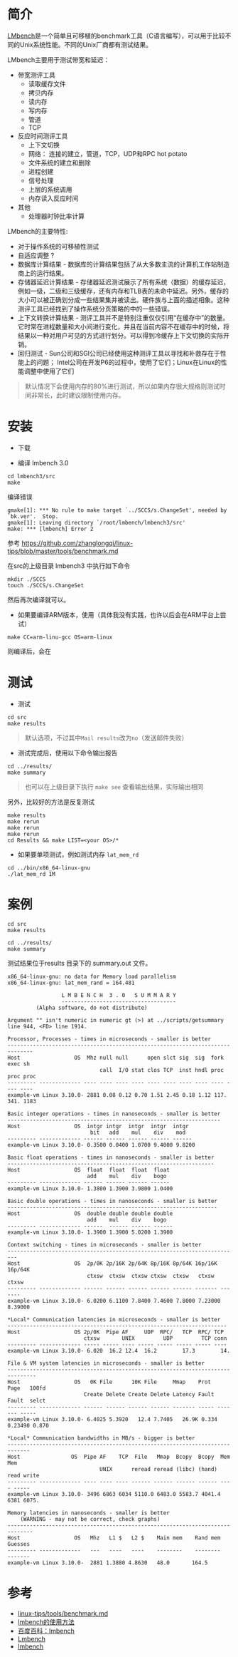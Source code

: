 # 简介

[LMbench](http://www.bitmover.com/lmbench/)是一个简单且可移植的benchmark工具（C语言编写），可以用于比较不同的Unix系统性能。不同的Unix厂商都有测试结果。

LMbench主要用于测试带宽和延迟：

* 带宽测评工具
  * 读取缓存文件
  * 拷贝内存
  * 读内存
  * 写内存
  * 管道
  * TCP
* 反应时间测评工具
  * 上下文切换
  * 网络： 连接的建立，管道，TCP，UDP和RPC hot potato
  * 文件系统的建立和删除
  * 进程创建
  * 信号处理
  * 上层的系统调用
  * 内存读入反应时间
* 其他
  * 处理器时钟比率计算

LMbench的主要特性:

* 对于操作系统的可移植性测试
* 自适应调整 ?
* 数据库计算结果 - 数据库的计算结果包括了从大多数主流的计算机工作站制造商上的运行结果。
* 存储器延迟计算结果 - 存储器延迟测试展示了所有系统（数据）的缓存延迟，例如一级，二级和三级缓存，还有内存和TLB表的未命中延迟。另外，缓存的大小可以被正确划分成一些结果集并被读出。硬件族与上面的描述相象。这种测评工具已经找到了操作系统分页策略的中的一些错误。
* 上下文转换计算结果 - 测评工具并不是特别注重仅仅引用“在缓存中”的数量。它时常在进程数量和大小间进行变化，并且在当前内容不在缓存中的时候，将结果以一种对用户可见的方式进行划分。可以得到冷缓存上下文切换的实际开销。
* 回归测试 - Sun公司和SGI公司已经使用这种测评工具以寻找和补救存在于性能上的问题； Intel公司在开发P6的过程中，使用了它们；Linux在Linux的性能调整中使用了它们

> 默认情况下会使用内存的80%进行测试，所以如果内存很大规格则测试时间非常长，此时建议限制使用内存。

# 安装

* 下载

* 编译 lmbench 3.0

```
cd lmbench3/src
make
```

编译错误

```
gmake[1]: *** No rule to make target `../SCCS/s.ChangeSet', needed by `bk.ver'.  Stop.
gmake[1]: Leaving directory `/root/lmbench/lmbench3/src'
make: *** [lmbench] Error 2
```

参考 https://github.com/zhanglongqi/linux-tips/blob/master/tools/benchmark.md

在src的上级目录 lmbench3 中执行如下命令

```
mkdir ./SCCS
touch ./SCCS/s.ChangeSet
```

然后再次编译就可以。

* 如果要编译ARM版本，使用（具体我没有实践，也许以后会在ARM平台上尝试）

```
make CC=arm-linu-gcc OS=arm-linux
```

则编译后，会在

# 测试

* 测试

```
cd src
make results
```

> 默认选项，不过其中`Mail results`改为`no`（发送邮件失败）

* 测试完成后，使用以下命令输出报告

```
cd ../results/
make summary
```

> 也可以在上级目录下执行 `make see` 查看输出结果，实际输出相同


另外，比较好的方法是反复测试

```
make results
make rerun
make rerun
make rerun
cd Results && make LIST=<your OS>/*
```

* 如果要单项测试，例如测试内存 `lat_mem_rd`

```
cd ../bin/x86_64-linux-gnu
./lat_mem_rd 1M
```

# 案例

```
cd src
make results

cd ../results/
make summary
```

测试结果位于results 目录下的 summary.out 文件。

```
x86_64-linux-gnu: no data for Memory load parallelism
x86_64-linux-gnu: lat_mem_rand = 164.481

                 L M B E N C H  3 . 0   S U M M A R Y
                 ------------------------------------
		 (Alpha software, do not distribute)

Argument "" isn't numeric in numeric gt (>) at ../scripts/getsummary line 944, <FD> line 1914.

Processor, Processes - times in microseconds - smaller is better
------------------------------------------------------------------------------
Host                 OS  Mhz null null      open slct sig  sig  fork exec sh
                             call  I/O stat clos TCP  inst hndl proc proc proc
--------- ------------- ---- ---- ---- ---- ---- ---- ---- ---- ---- ---- ----
example-vm Linux 3.10.0- 2881 0.08 0.12 0.70 1.51 2.45 0.18 1.12 117. 341. 1183

Basic integer operations - times in nanoseconds - smaller is better
-------------------------------------------------------------------
Host                 OS  intgr intgr  intgr  intgr  intgr
                          bit   add    mul    div    mod
--------- ------------- ------ ------ ------ ------ ------
example-vm Linux 3.10.0- 0.3500 0.0400 1.0700 9.4000 9.8200

Basic float operations - times in nanoseconds - smaller is better
-----------------------------------------------------------------
Host                 OS  float  float  float  float
                         add    mul    div    bogo
--------- ------------- ------ ------ ------ ------
example-vm Linux 3.10.0- 1.3800 1.3900 3.9800 1.0400

Basic double operations - times in nanoseconds - smaller is better
------------------------------------------------------------------
Host                 OS  double double double double
                         add    mul    div    bogo
--------- ------------- ------  ------ ------ ------
example-vm Linux 3.10.0- 1.3900 1.3900 5.0200 1.3900

Context switching - times in microseconds - smaller is better
-------------------------------------------------------------------------
Host                 OS  2p/0K 2p/16K 2p/64K 8p/16K 8p/64K 16p/16K 16p/64K
                         ctxsw  ctxsw  ctxsw ctxsw  ctxsw   ctxsw   ctxsw
--------- ------------- ------ ------ ------ ------ ------ ------- -------
example-vm Linux 3.10.0- 6.0200 6.1100 7.8400 7.4600 7.8000 7.23000 8.39000

*Local* Communication latencies in microseconds - smaller is better
---------------------------------------------------------------------
Host                 OS 2p/0K  Pipe AF     UDP  RPC/   TCP  RPC/ TCP
                        ctxsw       UNIX         UDP         TCP conn
--------- ------------- ----- ----- ---- ----- ----- ----- ----- ----
example-vm Linux 3.10.0- 6.020  16.2 12.4  16.2        17.3        14.

File & VM system latencies in microseconds - smaller is better
-------------------------------------------------------------------------------
Host                 OS   0K File      10K File     Mmap    Prot   Page   100fd
                        Create Delete Create Delete Latency Fault  Fault  selct
--------- ------------- ------ ------ ------ ------ ------- ----- ------- -----
example-vm Linux 3.10.0- 6.4025 5.3920   12.4 7.7405   26.9K 0.334 0.23490 0.870

*Local* Communication bandwidths in MB/s - bigger is better
-----------------------------------------------------------------------------
Host                OS  Pipe AF    TCP  File   Mmap  Bcopy  Bcopy  Mem   Mem
                             UNIX      reread reread (libc) (hand) read write
--------- ------------- ---- ---- ---- ------ ------ ------ ------ ---- -----
example-vm Linux 3.10.0- 3496 6863 6034 5110.0 6483.0 5583.7 4041.4 6381 6075.

Memory latencies in nanoseconds - smaller is better
    (WARNING - may not be correct, check graphs)
------------------------------------------------------------------------------
Host                 OS   Mhz   L1 $   L2 $    Main mem    Rand mem    Guesses
--------- -------------   ---   ----   ----    --------    --------    -------
example-vm Linux 3.10.0-  2881 1.3880 4.8630   48.0       164.5
```

# 


# 参考

* [linux-tips/tools/benchmark.md](https://github.com/zhanglongqi/linux-tips/blob/master/tools/benchmark.md)
* [lmbench的使用方法](https://blog.csdn.net/dianhuiren/article/details/7331777)
* [百度百科：lmbench](https://baike.baidu.com/item/lmbench)
* [Lmbench](http://processors.wiki.ti.com/index.php/Lmbench)
* [lmbench](https://github.com/intel/lmbench)